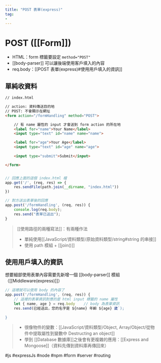 ```yaml
---
title: "POST 表單(express)"
tag: 
- 
---
```

# POST ([[Form]])
- HTML：form 標籤要設定 `method="POST"`
- [[body-parser]] 可以讓後端使用客戶填入的內容
- req.body：[[POST 表單(express)#使用用戶填入的資訊]]

## 單純收資料
```html
// index.html

// action: 資料傳送目的地
// POST: 不會顯示在網址
<form action="/formHandling" method="POST">

	// 有 name 屬性的 input 才會送到 form action 的所在地
	<label for="name">Your Name</label>
	<input type="text" id="name" name="name">

	<label for="age">Your Age</label>
	<input type="text" id="age" name="age">
	
	<input type="submit">Submit</input>

</form>
```

```js

// 回應上面的這個 index.html 檔
app.get('/', (req, res) => {
	res.sendFile(path.join(__dirname, "index.html"))
})

// 對方送出表單後的回應
app.post('/formHandling', (req, res)) {
	console.log(req.body);
	res.send("表單已送出");
}
```

>[[使用路徑的兩種寫法]]：有兩種作法
>- 單純使用[[JavaScript/資料類型/原始資料類型/string#string 的串接]]
>- 使用 path 模組 + [[join()]]

## 使用用戶填入的資訊
想要細部使用表單內容需要先新增一個 [[body-parser]] 模組（[[Middleware(express)]]）

```js
// 這裡就可以使用 body 的內容了
app.post('/formHandling', (req, res)) {
	// 這裡的表單資訊對應的是 html input 標籤的 name 屬性
	let { name, age } = req.body	// body 為表單資訊
	res.send(已經送出，您的名字是 ${name} 年齡 ${age} 歲`);
	
}
```
> - 很像物件的變數：[[JavaScript/資料類型/Object, Array/Object/從物件中提取屬性到變數中 Destructing an object]]
> - 學到 [[Database 數據庫]]之後會有更複雜的應用：[[Express and Mongoose]]（資料先傳到資料庫再傳回來）
> 


#js #expressJs #node #npm #form #server #routing